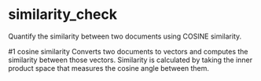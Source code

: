 # similarity_check
Quantify the similarity between two documents using COSINE similarity.

#1 cosine similarity
Converts two documents to vectors and computes the similarity between those vectors. Similarity is calculated by taking the inner product space that measures the cosine angle between them.
